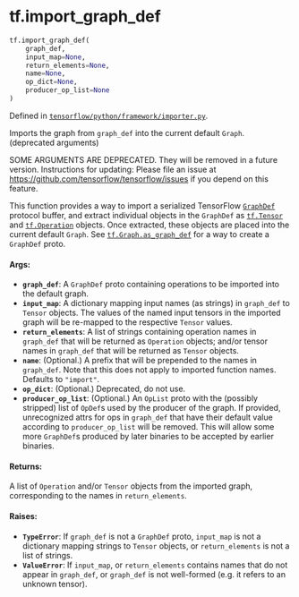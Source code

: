 <div itemscope itemtype="http://developers.google.com/ReferenceObject">
<meta itemprop="name" content="tf.import_graph_def" />
<meta itemprop="path" content="Stable" />
</div>

# tf.import_graph_def

``` python
tf.import_graph_def(
    graph_def,
    input_map=None,
    return_elements=None,
    name=None,
    op_dict=None,
    producer_op_list=None
)
```



Defined in [`tensorflow/python/framework/importer.py`](https://www.tensorflow.org/code/tensorflow/python/framework/importer.py).

Imports the graph from `graph_def` into the current default `Graph`. (deprecated arguments)

SOME ARGUMENTS ARE DEPRECATED. They will be removed in a future version.
Instructions for updating:
Please file an issue at https://github.com/tensorflow/tensorflow/issues if you depend on this feature.

This function provides a way to import a serialized TensorFlow
[`GraphDef`](https://www.tensorflow.org/code/tensorflow/core/framework/graph.proto)
protocol buffer, and extract individual objects in the `GraphDef` as
<a href="../tf/Tensor.md"><code>tf.Tensor</code></a> and <a href="../tf/Operation.md"><code>tf.Operation</code></a> objects. Once extracted,
these objects are placed into the current default `Graph`. See
<a href="../tf/Graph.md#as_graph_def"><code>tf.Graph.as_graph_def</code></a> for a way to create a `GraphDef`
proto.

#### Args:

* <b>`graph_def`</b>: A `GraphDef` proto containing operations to be imported into
    the default graph.
* <b>`input_map`</b>: A dictionary mapping input names (as strings) in `graph_def`
    to `Tensor` objects. The values of the named input tensors in the
    imported graph will be re-mapped to the respective `Tensor` values.
* <b>`return_elements`</b>: A list of strings containing operation names in
    `graph_def` that will be returned as `Operation` objects; and/or
    tensor names in `graph_def` that will be returned as `Tensor` objects.
* <b>`name`</b>: (Optional.) A prefix that will be prepended to the names in
    `graph_def`. Note that this does not apply to imported function names.
    Defaults to `"import"`.
* <b>`op_dict`</b>: (Optional.) Deprecated, do not use.
* <b>`producer_op_list`</b>: (Optional.) An `OpList` proto with the (possibly stripped)
    list of `OpDef`s used by the producer of the graph. If provided,
    unrecognized attrs for ops in `graph_def` that have their default value
    according to `producer_op_list` will be removed. This will allow some more
    `GraphDef`s produced by later binaries to be accepted by earlier binaries.


#### Returns:

A list of `Operation` and/or `Tensor` objects from the imported graph,
corresponding to the names in `return_elements`.


#### Raises:

* <b>`TypeError`</b>: If `graph_def` is not a `GraphDef` proto,
    `input_map` is not a dictionary mapping strings to `Tensor` objects,
    or `return_elements` is not a list of strings.
* <b>`ValueError`</b>: If `input_map`, or `return_elements` contains names that
    do not appear in `graph_def`, or `graph_def` is not well-formed (e.g.
    it refers to an unknown tensor).